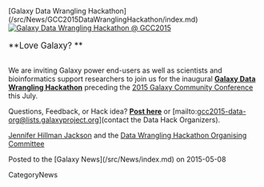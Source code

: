 <div class='newsItemHeader'>[Galaxy Data Wrangling Hackathon](/src/News/GCC2015DataWranglingHackathon/index.md)</div>

<div class='center'><a href='http://gcc2015.tsl.ac.uk/data-hackathon/'><img src="/src/Images/Logos/GCC2015DataHack400.png" alt="Galaxy Data Wrangling Hackathon @ GCC2015" /></a>
<br /><br />
<span style="font-size: larger;"> **Love Galaxy? **</span>
<br /><br />
</div>

We are inviting Galaxy power end-users as well as scientists and bioinformatics support researchers to join us for the inaugural **[Galaxy Data Wrangling Hackathon](http://gcc2015.tsl.ac.uk/data-hackathon)** preceding the [2015 Galaxy Community Conference](http://gcc2015.tsl.ac.uk/) this July. 

Questions, Feedback, or Hack idea? **[Post here](https://biostar.usegalaxy.org/p/12106/)** or [mailto:gcc2015-data-org@lists.galaxyproject.org](contact the Data Hack Organizers).

[Jennifer Hillman Jackson](/src/JenniferJackson/index.md) and the [Data Wrangling Hackathon Organising Committee](http://gcc2015.tsl.ac.uk/organisers/#Data_Wrangling_Hackathon_Committee)

<div class='newsItemFooter'>Posted to the [Galaxy News](/src/News/index.md) on 2015-05-08</div>

CategoryNews
